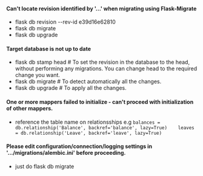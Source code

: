 

#### Can't locate revision identified by '...' when migrating using Flask-Migrate
- flask db revision --rev-id e39d16e62810  
- flask db migrate  
- flask db upgrade

#### Target database is not up to date
- flask db stamp head  # To set the revision in the database to the head, without performing any migrations. You can change head to the required change you want.
- flask db migrate  # To detect automatically all the changes.
- flask db upgrade  # To apply all the changes.

####  One or more mappers failed to initialize - can't proceed with initialization of other mappers.
- reference the table name on relationsships e.g
``` balances = db.relationship('Balance', backref='balance', lazy=True)    leaves = db.relationship('Leave', backref='leave', lazy=True) ```


#### Please edit configuration/connection/logging settings in '.../migrations/alembic.ini' before proceeding.
- just do flask db migrate

 